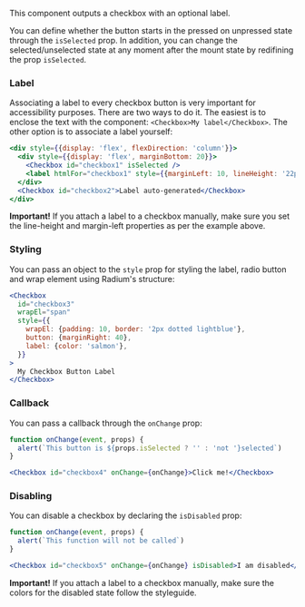 This component outputs a checkbox with an optional label.

You can define whether the button starts in the pressed on unpressed state through the `isSelected` prop. In addition, you can change the selected/unselected state at any moment after the mount state by redifining the prop `isSelected`.

### Label
Associating a label to every checkbox button is very important for accessibility purposes. There are two ways to do it. The easiest is to enclose the text with the component: `<Checkbox>My label</Checkbox>`. The other option is to associate a label yourself:

```jsx static
<div style={{display: 'flex', flexDirection: 'column'}}>
  <div style={{display: 'flex', marginBottom: 20}}>
    <Checkbox id="checkbox1" isSelected />
    <label htmlFor="checkbox1" style={{marginLeft: 10, lineHeight: '22px'}}>Label associated manually</label>
  </div>
  <Checkbox id="checkbox2">Label auto-generated</Checkbox>
</div>
```
**Important!** If you attach a label to a checkbox manually, make sure you set the line-height and margin-left properties as per the example above.

### Styling
You can pass an object to the `style` prop for styling the label, radio button and wrap element using Radium's structure:
```jsx static
<Checkbox
  id="checkbox3"
  wrapEl="span"
  style={{
    wrapEl: {padding: 10, border: '2px dotted lightblue'},
    button: {marginRight: 40},
    label: {color: 'salmon'},
  }}
>
  My Checkbox Button Label
</Checkbox>
```


### Callback
You can pass a callback through the `onChange` prop:

```jsx static
function onChange(event, props) {
  alert(`This button is ${props.isSelected ? '' : 'not '}selected`)
}

<Checkbox id="checkbox4" onChange={onChange}>Click me!</Checkbox>
```

### Disabling
You can disable a checkbox by declaring the `isDisabled` prop:

```jsx static
function onChange(event, props) {
  alert(`This function will not be called`)
}

<Checkbox id="checkbox5" onChange={onChange} isDisabled>I am disabled</Checkbox>
```
**Important!** If you attach a label to a checkbox manually, make sure the colors for the disabled state follow the styleguide.
